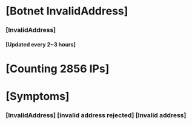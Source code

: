 # [Botnet InvalidAddress]
### [InvalidAddress]
#### [Updated every 2~3 hours]

# [Counting 2856 IPs]

# [Symptoms] 

###   [InvalidAddress] [invalid address rejected] [Invalid address]
